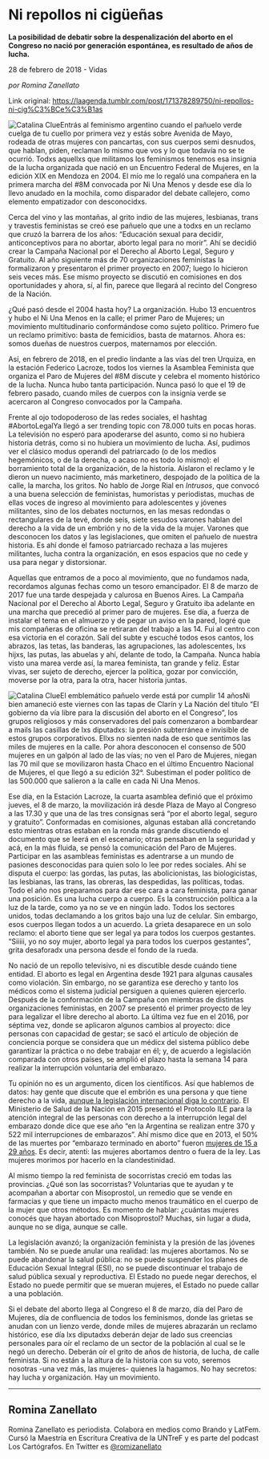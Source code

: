 # Ni repollos ni cigüeñas

**La posibilidad de debatir sobre la despenalización del aborto en el Congreso no nació por generación espontánea, es resultado de años de lucha.**

28 de febrero de 2018 - Vidas

_por Romina Zanellato_

Link original: https://laagenda.tumblr.com/post/171378289750/ni-repollos-ni-cig%C3%BCe%C3%B1as

![Catalina Clue](https://64.media.tumblr.com/0532ab71cdff991315b632b2340314eb/tumblr_inline_pa5zx0YpRz1t6q87u_500.jpg)Entrás al feminismo argentino cuando el pañuelo verde cuelga de tu cuello por primera vez y estás sobre Avenida de Mayo, rodeada de otras mujeres con pancartas, con sus cuerpos semi desnudos, que hablan, piden, reclaman lo mismo que vos y lo que todavía no se te ocurrió. Todxs aquellxs que militamos los feminismos tenemos esa insignia de la lucha organizada que nació en un Encuentro Federal de Mujeres, en la edición XIX en Mendoza en 2004. El mío me lo regaló una compañera en la primera marcha del #8M convocada por Ni Una Menos y desde ese día lo llevo anudado en la mochila, como disparador del debate callejero, como elemento empatizador con desconocidxs. 


Cerca del vino y las montañas, al grito indio de las mujeres, lesbianas, trans y travestis feministas se creó ese pañuelo que une a todxs en un reclamo que cruzó la barrera de los años: “Educación sexual para decidir, anticonceptivos para no abortar, aborto legal para no morir”. Ahí se decidió crear la Campaña Nacional por el Derecho al Aborto Legal, Seguro y Gratuito. Al año siguiente más de 70 organizaciones feministas la formalizaron y presentaron el primer proyecto en 2007; luego lo hicieron seis veces más. Ese mismo proyecto se discutió en comisiones en dos oportunidades y ahora, sí, al fin, parece que llegará al recinto del Congreso de la Nación. 


¿Qué pasó desde el 2004 hasta hoy? La organización. Hubo 13 encuentros y hubo el Ni Una Menos en la calle; el primer Paro de Mujeres; un movimiento multitudinario conformándose como sujeto político. Primero fue un reclamo primitivo: basta de femicidios, basta de matarnos. Ahora es: somos dueñas de nuestros cuerpos, maternamos por elección.


Así, en febrero de 2018, en el predio lindante a las vías del tren Urquiza, en la estación Federico Lacroze, todos los viernes la Asamblea Feminista que organiza el Paro de Mujeres del #8M discute y celebra el momento histórico de la lucha. Nunca hubo tanta participación. Nunca pasó lo que el 19 de febrero pasado, cuando miles de cuerpos con la insignia verde se acercaron al Congreso convocados por la Campaña. 


Frente al ojo todopoderoso de las redes sociales, el hashtag #AbortoLegalYa llegó a ser trending topic con 78.000 tuits en pocas horas. La televisión no esperó para apoderarse del asunto, como si no hubiera historia detrás, como si no hubiera un movimiento de lucha. Así, pudimos ver el clásico modus operandi del patriarcado (o de los medios hegemónicos, o de la derecha, o acaso no es todo lo mismo): el borramiento total de la organización, de la historia. Aislaron el reclamo y le dieron un nuevo nacimiento, más marketinero, despojado de la política de la calle, la marcha, los gritos. No hablo de Jorge Rial en *Intrusos*, que convocó a una buena selección de feministas, humoristas y periodistas, muchas de ellas voces de ingreso al movimiento para adolescentes y jóvenes militantes, sino de los debates nocturnos, en las mesas redondas o rectangulares de la tevé, donde seis, siete sesudos varones hablan del derecho a la vida de un embrión y no de la vida de la mujer. Varones que desconocen los datos y las legislaciones, que omiten el pañuelo de nuestra historia. Es ahí donde el famoso patriarcado rechaza a las mujeres militantes, lucha contra la organización, en esos espacios que no cede y usa para negar y distorsionar. 


Aquellas que entramos de a poco al movimiento, que no fundamos nada, recordamos algunas fechas como un tesoro emancipador. El 8 de marzo de 2017 fue una tarde despejada y calurosa en Buenos Aires. La Campaña Nacional por el Derecho al Aborto Legal, Seguro y Gratuito iba adelante en una marcha que precedió al primer paro de mujeres. Ese día, a fuerza de instalar el tema en el almuerzo y de pegar un aviso en la pared, logré que mis compañeras de oficina se retiraran del trabajo a las 14. Fui al centro con esa victoria en el corazón. Salí del subte y escuché todos esos cantos, los abrazos, las tetas, las banderas, las agrupaciones, las adolescentes, lxs hijxs, las putas, las abuelas y ahí, delante de todo, la Campaña. Nunca había visto una marea verde así, la marea feminista, tan grande y feliz. Estar vivas, ser sujeto de derecho, ejercer la política, gozar por convicción, moverse por la otra, para la otra, hacer historia juntas.


![Catalina Clue](https://64.media.tumblr.com/0532ab71cdff991315b632b2340314eb/tumblr_inline_pa5zx0YpRz1t6q87u_500.jpg)El emblemático pañuelo verde está por cumplir 14 añosNi bien amaneció este viernes con las tapas de Clarín y La Nación del título “El gobierno da vía libre para la discusión del aborto en el Congreso”, los grupos religiosos y más conservadores del país comenzaron a bombardear a mails las casillas de lxs diputadxs: la presión subterránea e invisible de estos grupos corporativos. Ellxs no sienten nada de eso que sentimos las miles de mujeres en la calle. Por ahora desconocen el consenso de 500 mujeres en un galpón al lado de las vías; no ven el Paro de Mujeres, niegan las 70 mil que se movilizaron hasta Chaco en el último Encuentro Nacional de Mujeres, el que llegó a su edición 32°. Subestiman el poder político de las 500.000 que salieron a la calle en cada Ni Una Menos.


Ese día, en la Estación Lacroze, la cuarta asamblea definió que el próximo jueves, el 8 de marzo, la movilización irá desde Plaza de Mayo al Congreso a las 17.30 y que una de las tres consignas será “por el aborto legal, seguro y gratuito”. Conformadas en comisiones, algunas estaban allá concretando esto mientras otras estaban en la ronda más grande discutiendo el documento que se leerá en el escenario; otras pensaban en la seguridad y acá, en la más fluida, se pensó la comunicación del Paro de Mujeres. Participar en las asambleas feministas es adentrarse a un mundo de pasiones desconocidas para quien solo lo lee por redes sociales. Ahí se disputa el cuerpo: las gordas, las putas, las abolicionistas, las biologicistas, las lesbianas, las trans, las obreras, las despedidas, las políticas, todas. Todo el año nos preparamos para dar ese cara a cara feminista, para ganar una posición. Es una lucha cuerpo a cuerpo. Es la construcción política a la luz de la tarde, como ya no se ve en ningún lado. Todos los sectores unidos, todas declamando a los gritos bajo una luz de celular. Sin embargo, esos cuerpos llegan todos a un acuerdo. La grieta desaparece en un solo reclamo: el aborto tiene que ser legal ya para todos los cuerpos gestantes. “Siiiii, yo no soy mujer, aborto legal ya para todos los cuerpos gestantes”, grita desaforadx una persona desde el fondo de la rueda. 


No nació de un repollo televisivo, ni es discutible desde cuándo tiene entidad. El aborto es legal en Argentina desde 1921 para algunas causales como violación. Sin embargo, no se garantiza ese derecho y tanto los médicos como el sistema judicial persiguen a quienes quieren ejercerlo. Después de la conformación de la Campaña con miembras de distintas organizaciones feministas, en 2007 se presentó el primer proyecto de ley para legalizar el libre derecho al aborto. La última vez fue en el 2016, por séptima vez, donde se aplicaron algunos cambios al proyecto: dice personas con capacidad de gestar; se sacó el artículo de objeción de conciencia porque se considera que un médicx del sistema público debe garantizar la práctica o no debe trabajar en él; y, de acuerdo a legislación comparada con otros países, se amplió el plazo hasta la semana 14 para realizar la interrupción voluntaria del embarazo.


Tu opinión no es un argumento, dicen los científicos. Así que hablemos de datos: hay gente que discute que el embrión es una persona y que tiene derecho a la vida, [aunque la legislación internacional diga lo contrario](http://latfem.org/aborto-datos-de-bolsillo-para-hacer-lagrimear-antiderechxs/). El Ministerio de Salud de la Nación en 2015 presentó el Protocolo ILE para la atención integral de las personas con derecho a la interrupción legal del embarazo donde dice que ese año “en la Argentina se realizan entre 370 y 522 mil interrupciones de embarazos”. Ahí mismo dice que en 2013, el 50% de las muertes por “embarazo terminado en aborto” fueron [mujeres de 15 a 29 años](http://www.msal.gob.ar/images/stories/bes/graficos/0000000875cnt-protocolo_ile_octubre%202016.pdf). Es decir, atenti: las mujeres abortamos dentro o fuera de la ley. Las mujeres morimos por hacerlo en la clandestinidad.


Al mismo tiempo la red feminista de socorristas creció em todas las provincias. ¿Qué son las socorristas? Voluntarias que te ayudan y te acompañan a abortar con Misoprostol, un remedio que se vende en farmacias y que tiene un impacto mucho menos traumático en el cuerpo de la mujer que otros métodos. Es momento de hablar: ¿cuántas mujeres conocés que hayan abortado con Misoprostol? Muchas, sin lugar a duda, aunque no se diga, aunque se calle.


La legislación avanzó; la organización feminista y la presión de las jóvenes también. No se puede anular una realidad: las mujeres abortamos. No se puede abandonar la salud pública: no se puede suspender los planes de Educación Sexual Integral (ESI), no se puede discontinuar el trabajo de salud pública sexual y reproductiva. El Estado no puede negar derechos, el Estado no puede permitir que se mueran mujeres, el Estado no puede callar a una población. 


Si el debate del aborto llega al Congreso el 8 de marzo, día del Paro de Mujeres, día de confluencia de todos los feminismos, donde las grietas se anudan con un lienzo verde, donde miles de mujeres abrazarán un reclamo histórico, ese día lxs diputadxs deberán dejar de lado sus creencias personales para oír el reclamo de un sector de la población al cual se le negó un derecho. Deberán oír el grito de años de historia, de lucha, de calle feminista. Si no están a la altura de la historia con su voto, seremos nosotras -una vez más, las mujeres- quienes la hagamos. No hay secretos: hay lucha y organización. Hay un movimiento.




---

 Romina Zanellato
-----------------

 Romina Zanellato es periodista. Colabora en medios como Brando y LatFem. Cursó la Maestría en Escritura Creativa de la UNTreF y es parte del podcast Los Cartógrafos. En Twitter es [@romizanellato](https://twitter.com/romizanellato) 

